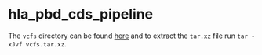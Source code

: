 # hla_pbd_cds_pipeline
 
 The `vcfs` directory can be found [here](https://www.dropbox.com/scl/fo/c9mrui22qlqj08z95uhi1/AE3B3E2svflwwnjS_ATDvdc?rlkey=yqyorm09bjjst6pj3hscohxl3&st=my1k5c2i&dl=0) and to extract the `tar.xz` file run `tar -xJvf vcfs.tar.xz`.
